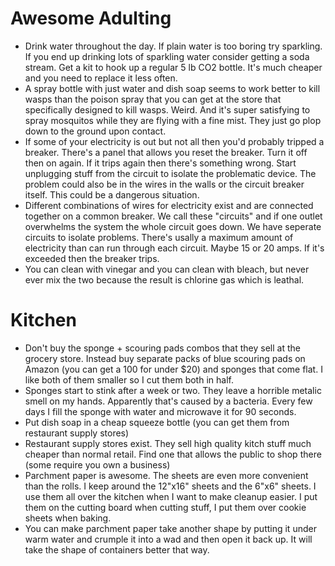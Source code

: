 # Awesome Adulting

- Drink water throughout the day. If plain water is too boring try sparkling.
  If you end up drinking lots of sparkling water consider getting a soda stream.
  Get a kit to hook up a regular 5 lb CO2 bottle.
  It's much cheaper and you need to replace it less often. 
- A spray bottle with just water and dish soap seems to work better to kill
  wasps than the poison spray that you can get at the store that specifically
  designed to kill wasps. Weird. And it's super satisfying to spray mosquitos
  while they are flying with a fine mist. They just go plop down to the ground
  upon contact.
- If some of your electricity is out but not all then you'd probably
  tripped a breaker. There's a panel that allows you reset the
  breaker. Turn it off then on again. If it trips again then there's
  something wrong. Start unplugging stuff from the circuit to isolate
  the problematic device. The problem could also be in the wires in
  the walls or the circuit breaker itself. This could be a dangerous
  situation.
- Different combinations of wires for electricity exist and are connected
  together on a common breaker. We call these "circuits" and if one outlet
  overwhelms the system the whole circuit goes down. We have seperate circuits
  to isolate problems. There's usally a maximum amount of electricity than
  can run through each circuit. Maybe 15 or 20 amps. If it's exceeded then
  the breaker trips.
- You can clean with vinegar and you can clean with bleach, but never ever
  mix the two because the result is chlorine gas which is leathal.

# Kitchen

- Don't buy the sponge + scouring pads combos that they sell at the grocery store.
  Instead buy separate packs of blue scouring pads on Amazon (you can get a 100 for
  under $20) and sponges that come flat. I like both of them smaller so I cut them
  both in half.
- Sponges start to stink after a week or two. They leave a horrible metalic smell
  on my hands. Apparently that's caused by a bacteria. Every few days I fill the
  sponge with water and microwave it for 90 seconds.
- Put dish soap in a cheap squeeze bottle (you can get them from restaurant supply stores)
- Restaurant supply stores exist. They sell high quality kitch stuff much cheaper than normal retail. Find one that allows the public to shop there (some require you own a business)
- Parchment paper is awesome. The sheets are even more convenient than the rolls. I
  keep around the 12"x16" sheets and the 6"x6" sheets. I use them all over the kitchen
  when I want to make cleanup easier. I put them on the cutting board when cutting stuff,
  I put them over cookie sheets when baking.
- You can make parchment paper take another shape by putting it under warm water and
  crumple it into a wad and then open it back up. It will take the shape of containers
  better that way.

